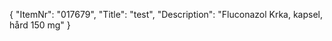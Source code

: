 {
  "ItemNr": "017679",
  "Title": "test",
  "Description": "Fluconazol Krka, kapsel, hård 150 mg"
}